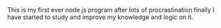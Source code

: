 This is my first ever node js program after lots of procrastination finally I have started to study and improve my knowledge and logic on it.
